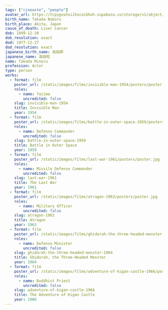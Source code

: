 ```yaml
---
tags: ["cineaste", "people"]
avatar_url: https://tcpyguvhxiihxcocbhoh.supabase.co/storage/v1/object/public/godzilla-cineaste-public/content/people/takada-minoru/takada-minoru.jpg
birth_name: Takada Noboru
birth_place: Akita, Japan
cause_of_death: Liver Cancer
dob: 1899-12-20
dob_resolution: exact
dod: 1977-12-27
dod_resolution: exact
japanese_birth_name: 高田昇
japanese_name: 高田稔
name: Takada Minoru
profession: Actor
type: person
works:
  - format: film
    poster_url: /static/images/films/invisible-man-1954/posters/poster.jpg
    roles:
      - name: Yajima
        uncredited: false
    slug: invisible-man-1954
    title: Invisible Man
    year: 1954
  - format: film
    poster_url: /static/images/films/battle-in-outer-space-1959/posters/poster.jpg
    roles:
      - name: Defense Commander
        uncredited: false
    slug: battle-in-outer-space-1959
    title: Battle in Outer Space
    year: 1959
  - format: film
    poster_url: /static/images/films/last-war-1961/posters/poster.jpg
    roles:
      - name: Missile Defense Commander
        uncredited: false
    slug: last-war-1961
    title: The Last War
    year: 1961
  - format: film
    poster_url: /static/images/films/atragon-1963/posters/poster.jpg
    roles:
      - name: Military Officer
        uncredited: false
    slug: atragon-1963
    title: Atragon
    year: 1963
  - format: film
    poster_url: /static/images/films/ghidorah-the-three-headed-monster-1964/posters/poster.jpg
    roles:
      - name: Defense Minister
        uncredited: false
    slug: ghidorah-the-three-headed-monster-1964
    title: Ghidorah, the Three-Headed Monster
    year: 1964
  - format: film
    poster_url: /static/images/films/adventure-of-kigan-castle-1966/posters/poster.jpg
    roles:
      - name: Buddhist Priest
        uncredited: false
    slug: adventure-of-kigan-castle-1966
    title: The Adventure of Kigan Castle
    year: 1966
---
```

